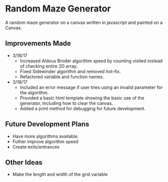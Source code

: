 # Random Maze Generator
A random maze generator on a canvas written in javascript and painted on a Canvas.

## Improvements Made
- 3/16/17
	- Increased Aldous Broder algorithm speed by counting visited instead of checking entire 2D array.
	- Fixed Sidewinder algorithm and removed hot-fix.
	- Refactored variable and function names.
- 3/18/17
	- Included an error message if user tries using an invalid parameter for the algorithm.
	- Provided a basic html template showing the basic use of the generator, including how to clear the canvas.
	- Added a print method for debugging for future development.

## Future Development Plans
- Have more algorithms available.
- Futher improve algorithm speed
- Create exits/entrances

## Other Ideas
- Make the length and width of the grid variable
